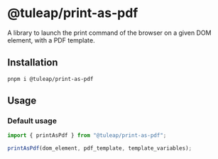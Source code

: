 # @tuleap/print-as-pdf

A library to launch the print command of the browser on a given DOM element, with a PDF template.

## Installation

```
pnpm i @tuleap/print-as-pdf
```

## Usage

### Default usage

```typescript
import { printAsPdf } from "@tuleap/print-as-pdf";

printAsPdf(dom_element, pdf_template, template_variables);
```
